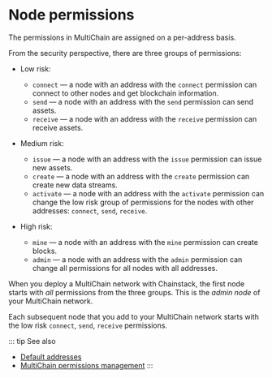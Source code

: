 # Node permissions

The permissions in MultiChain are assigned on a per-address basis.

From the security perspective, there are three groups of permissions:

* Low risk:
  * `connect` — a node with an address with the `connect` permission can connect to other nodes and get blockchain information.
  * `send` — a node with an address with the `send` permission can send assets.
  * `receive` — a node with an address with the `receive` permission can receive assets.

* Medium risk:
  * `issue` — a node with an address with the `issue` permission can issue new assets.
  * `create` — a node with an address with the `create` permission can create new data streams.
  * `activate` — a node with an address with the `activate` permission can change the low risk group of permissions for the nodes with other addresses: `connect`, `send`, `receive`.

* High risk:
  * `mine` — a node with an address with the `mine` permission can create blocks.
  * `admin` — a node with an address with the `admin` permission can change all permissions for all nodes with all addresses.

When you deploy a MultiChain network with Chainstack, the first node starts with *all* permissions from the three groups. This is the *admin node* of your MultiChain network.

Each subsequent node that you add to your MultiChain network starts with the low risk `connect`, `send`, `receive` permissions.

::: tip See also
* [Default addresses](/operations/multichain/default-addresses)
* [MultiChain permissions management](https://www.multichain.com/developers/permissions-management/)
:::